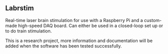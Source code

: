 Labrstim
--------

Real-time laser brain stimulation for use with a Raspberry Pi and a custom-made high-speed DAQ board.
Can either be used in a closed-loop set up or to do train stimulation.

This is a research project, more information and documentation will be added when the software
has been tested successfully.
